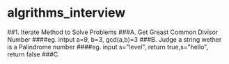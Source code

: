# algrithms_interview
   ##1. Iterate Method to Solve Problems
   ###A. Get Greast Common Divisor Number
         ####eg. intput a=9, b=3, gcd(a,b)=3
      ###B. Judge a string wether is a Palindrome number
         ####eg. input s="level", return true,s="hello", return false
      ###C. 
